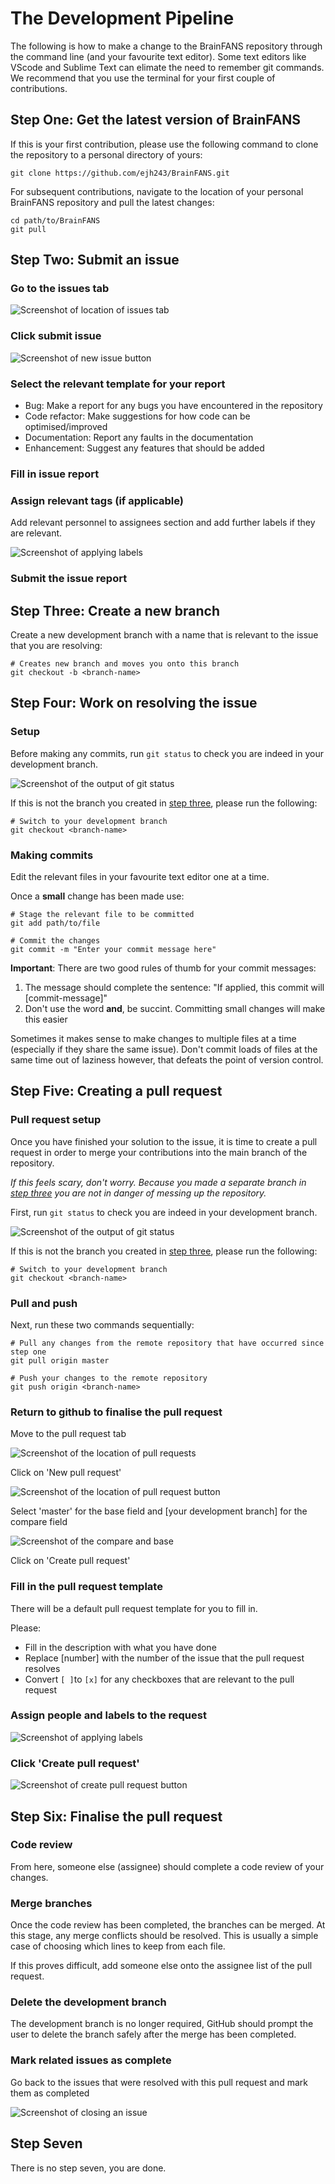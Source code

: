 # The Development Pipeline

The following is how to make a change to the BrainFANS repository through the command line (and your favourite text editor). Some text editors like VScode and Sublime Text can elimate the need to remember git commands. We recommend that you use the terminal for your first couple of contributions.

## Step One: Get the latest version of BrainFANS

If this is your first contribution, please use the following command to clone the repository to a personal directory of yours:

```console
git clone https://github.com/ejh243/BrainFANS.git
```

For subsequent contributions, navigate to the location of your personal BrainFANS repository and pull the latest changes:

```console
cd path/to/BrainFANS
git pull
```

## Step Two: Submit an issue

### Go to the issues tab

![Screenshot of location of issues tab](Images/development-pipeline/issues-location.png)

### Click submit issue

![Screenshot of new issue button](Images/development-pipeline/new-issue-button.png)

### Select the relevant template for your report

- Bug: Make a report for any bugs you have encountered in the repository
- Code refactor: Make suggestions for how code can be optimised/improved
- Documentation: Report any faults in the documentation
- Enhancement: Suggest any features that should be added

### Fill in issue report

### Assign relevant tags (if applicable)

Add relevant personnel to assignees section and add further labels if they are relevant.

![Screenshot of applying labels](Images/development-pipeline/assign-labels.png)

### Submit the issue report

## Step Three: Create a new branch

Create a new development branch with a name that is relevant to the issue that you are resolving:

```console
# Creates new branch and moves you onto this branch
git checkout -b <branch-name>
```

## Step Four: Work on resolving the issue

### Setup

Before making any commits, run `git status` to check you are indeed in your development branch.

![Screenshot of the output of git status](Images/development-pipeline/branch-check.png)

If this is not the branch you created in [step three](#step-three-create-a-new-branch), please run the following:

```console
# Switch to your development branch
git checkout <branch-name>
```

### Making commits

Edit the relevant files in your favourite text editor one at a time.

Once a **small** change has been made use:

```console
# Stage the relevant file to be committed
git add path/to/file

# Commit the changes
git commit -m "Enter your commit message here"
```

**Important**: There are two good rules of thumb for your commit messages:

1) The message should complete the sentence: "If applied, this commit will [commit-message]"
2) Don't use the word **and**, be succint. Committing small changes will make this easier

Sometimes it makes sense to make changes to multiple files at a time (especially if they share the same issue). Don't commit loads of files at the same time out of laziness however, that defeats the point of version control.

## Step Five: Creating a pull request

### Pull request setup

Once you have finished your solution to the issue, it is time to create a pull request in order to merge your contributions into the main branch of the repository.

*If this feels scary, don't worry. Because you made a separate branch in [step three](#step-three-create-a-new-branch) you are not in danger of messing up the repository.*

First, run `git status` to check you are indeed in your development branch.

![Screenshot of the output of git status](Images/development-pipeline/branch-check.png)

If this is not the branch you created in [step three](#step-three-create-a-new-branch), please run the following:

```console
# Switch to your development branch
git checkout <branch-name>
```

### Pull and push

Next, run these two commands sequentially:

```console
# Pull any changes from the remote repository that have occurred since step one
git pull origin master

# Push your changes to the remote repository
git push origin <branch-name>
```

### Return to github to finalise the pull request

Move to the pull request tab

![Screenshot of the location of pull requests](Images/development-pipeline/pull-request-location.png)

Click on 'New pull request'

![Screenshot of the location of pull request button](Images/development-pipeline/pull-request-button.png)

Select 'master' for the base field and [your development branch] for the compare field

![Screenshot of the compare and base](Images/development-pipeline/pull-request-branch-selection.png)

Click on 'Create pull request'

### Fill in the pull request template

There will be a default pull request template for you to fill in.

Please:

- Fill in the description with what you have done
- Replace [number] with the number of the issue that the pull request resolves
- Convert `[ ]`to `[x]` for any checkboxes that are relevant to the pull request

### Assign people and labels to the request

![Screenshot of applying labels](Images/development-pipeline/assign-labels.png)

### Click 'Create pull request'

![Screenshot of create pull request button](Images/development-pipeline/create-pull-request.png)

## Step Six: Finalise the pull request

### Code review

From here, someone else (assignee) should complete a code review of your changes.

### Merge branches

Once the code review has been completed, the branches can be merged. At this stage, any merge conflicts should be resolved. This is usually a simple case of choosing which lines to keep from each file.

If this proves difficult, add someone else onto the assignee list of the pull request.

### Delete the development branch

The development branch is no longer required, GitHub should prompt the user to delete the branch safely after the merge has been completed.

### Mark related issues as complete

Go back to the issues that were resolved with this pull request and mark them as completed

![Screenshot of closing an issue](Images/development-pipeline/close-issue.png)

## Step Seven

There is no step seven, you are done.
